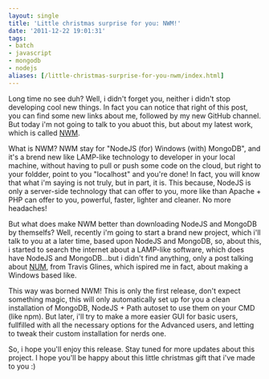 ```yaml
---
layout: single
title: 'Little christmas surprise for you: NWM!'
date: '2011-12-22 19:01:31'
tags:
- batch
- javascript
- mongodb
- nodejs
aliases: [/little-christmas-surprise-for-you-nwm/index.html]
---
```


Long time no see duh? Well, i didn't forget you, neither i didn't stop developing cool new things. In fact you can notice that right of this post, you can find some new links about me, followed by my new GitHub channel. But today i'm not going to talk to you abuot this, but about my latest work, which is called [NWM](http://nwm.julianxhokaxhiu.com).

What is NWM? NWM stay for "NodeJS (for) Windows (with) MongoDB", and it's a brend new like LAMP-like technology to developer in your local machine, without having to pull or push some code on the cloud, but right to your foldder, point to you "localhost" and you're done! In fact, you will know that what i'm saying is not truly, but in part, it is. This because, NodeJS is only a server-side technology that can offer to you, more like than Apache + PHP can offer to you, powerful, faster, lighter and cleaner. No more headaches!

But what does make NWM better than downloading NodeJS and MongoDB by themselfs? Well, recently i'm going to start a brand new project, which i'll talk to you at a later time, based upon NodeJS and MongoDB, so, about this, i started to search the internet about a LAMP-like software, which does have NodeJS and MongoDB...but i didn't find anything, only a post talking about [NUM](http://www.travisglines.com/web-coding/node-js-unix-based-os-and-mongodb-num-are-the-new-lamp), from Travis Glines, which ispired me in fact, about making a Windows based like.

This way was borned NWM! This is only the first release, don't expect something magic, this will only automatically set up for you a clean installation of MongoDB, NodeJS + Path autoset to use them on your CMD (like npm). But later, i'll try to make a more easier GUI for basic users, fullfilled with all the necessary options for the Advanced users, and letting to tweak their custom installation for nerds one.

So, i hope you'll enjoy this release. Stay tuned for more updates about this project. I hope you'll be happy about this little christmas gift that i've made to you :)